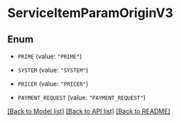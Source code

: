 # ServiceItemParamOriginV3

## Enum


* `PRIME` (value: `"PRIME"`)

* `SYSTEM` (value: `"SYSTEM"`)

* `PRICER` (value: `"PRICER"`)

* `PAYMENT_REQUEST` (value: `"PAYMENT_REQUEST"`)


[[Back to Model list]](../README.md#documentation-for-models) [[Back to API list]](../README.md#documentation-for-api-endpoints) [[Back to README]](../README.md)


